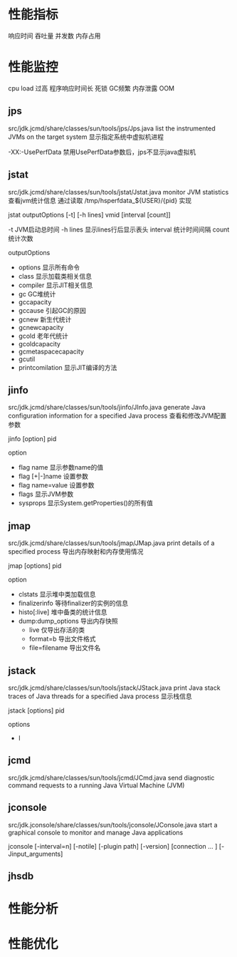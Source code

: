 # 性能指标

响应时间
吞吐量
并发数
内存占用

# 性能监控

cpu load 过高
程序响应时间长
死锁
GC频繁
内存泄露
OOM

## jps

src/jdk.jcmd/share/classes/sun/tools/jps/Jps.java
list the instrumented JVMs on the target system
显示指定系统中虚拟机进程

-XX:-UsePerfData 禁用UsePerfData参数后，jps不显示java虚拟机

## jstat

src/jdk.jcmd/share/classes/sun/tools/jstat/Jstat.java
monitor JVM statistics
查看jvm统计信息 通过读取 /tmp/hsperfdata_${USER}/{pid} 实现

jstat outputOptions [-t] [-h lines] vmid [interval [count]]

-t JVM启动总时间
-h lines 显示lines行后显示表头
interval 统计时间间隔
count 统计次数

outputOptions

- options 显示所有命令
- class 显示加载类相关信息
- compiler 显示JIT相关信息
- gc GC堆统计
- gccapacity
- gccause 引起GC的原因
- gcnew 新生代统计
- gcnewcapacity
- gcold 老年代统计
- gcoldcapacity
- gcmetaspacecapacity
- gcutil
- printcomilation 显示JIT编译的方法

## jinfo

src/jdk.jcmd/share/classes/sun/tools/jinfo/JInfo.java
generate Java configuration information for a specified Java process
查看和修改JVM配置参数

jinfo [option] pid

option

- flag name 显示参数name的值
- flag [+|-]name 设置参数
- flag name=value 设置参数
- flags 显示JVM参数
- sysprops 显示System.getProperties()的所有值

## jmap

src/jdk.jcmd/share/classes/sun/tools/jmap/JMap.java
print details of a specified process
导出内存映射和内存使用情况

jmap [options] pid

option

- clstats 显示堆中类加载信息
- finalizerinfo 等待finalizer的实例的信息
- histo[:live] 堆中备类的统计信息
- dump:dump_options 导出内存快照
    - live 仅导出存活的类
    - format=b 导出文件格式
    - file=filename 导出文件名

## jstack

src/jdk.jcmd/share/classes/sun/tools/jstack/JStack.java
print Java stack traces of Java threads for a specified Java process
显示栈信息

jstack [options] pid

options

- l

## jcmd

src/jdk.jcmd/share/classes/sun/tools/jcmd/JCmd.java
send diagnostic command requests to a running Java Virtual Machine (JVM)

## jconsole

src/jdk.jconsole/share/classes/sun/tools/jconsole/JConsole.java
start a graphical console to monitor and manage Java applications

jconsole [-interval=n] [-notile] [-plugin path] [-version] [connection ... ] [-Jinput_arguments]

## jhsdb

# 性能分析

# 性能优化 
